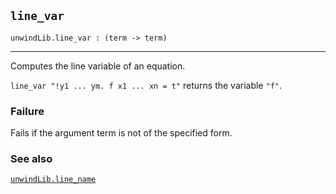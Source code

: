 ## `line_var`

``` hol4
unwindLib.line_var : (term -> term)
```

------------------------------------------------------------------------

Computes the line variable of an equation.

`line_var "!y1 ... ym. f x1 ... xn = t"` returns the variable `"f"`.

### Failure

Fails if the argument term is not of the specified form.

### See also

[`unwindLib.line_name`](#unwindLib.line_name)
